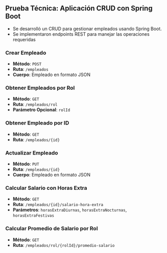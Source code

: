 ## Prueba Técnica: Aplicación CRUD con Spring Boot

- Se desarrolló un CRUD para gestionar empleados usando Spring Boot.
- Se implementaron endpoints REST para manejar las operaciones requeridas

### Crear Empleado
- **Método**: `POST`
- **Ruta**: `/empleados`
- **Cuerpo**: Empleado en formato JSON

### Obtener Empleados por Rol
- **Método**: `GET`
- **Ruta**: `/empleados/rol`
- **Parámetro Opcional**: `rolId`

### Obtener Empleado por ID
- **Método**: `GET`
- **Ruta**: `/empleados/{id}`

### Actualizar Empleado
- **Método**: `PUT`
- **Ruta**: `/empleados/{id}`
- **Cuerpo**: Empleado en formato JSON

### Calcular Salario con Horas Extra
- **Método**: `GET`
- **Ruta**: `/empleados/{id}/salario-hora-extra`
- **Parámetros**: `horasExtraDiurnas`, `horasExtraNocturnas`, `horasExtraFestivas`

### Calcular Promedio de Salario por Rol
- **Método**: `GET`
- **Ruta**: `/empleados/rol/{rolId}/promedio-salario`
